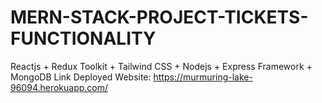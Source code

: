 # MERN-STACK-PROJECT-TICKETS-FUNCTIONALITY
Reactjs + Redux Toolkit + Tailwind CSS + Nodejs + Express Framework + MongoDB
Link Deployed Website: https://murmuring-lake-96094.herokuapp.com/

